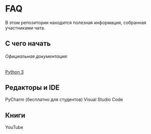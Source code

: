 <h1>FAQ</h1>

В этом репозитории находится полезная информация, собранная участниками чата.

<h2>С чего начать</h2>

<h6>Официальная документация:</h6>

 <h7><a href="https://docs.python.org/3/">Python 3</a></h7>

 <h2>Редакторы и IDE</h2>
 PyCharm (бесплатно для студентов)
 Visual Studio Code

  <h2>Книги</h2>

  YouTube




